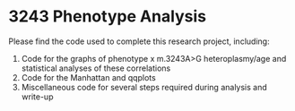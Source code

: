 # 3243 Phenotype Analysis

Please find the code used to complete this research project, including:
1. Code for the graphs of phenotype x m.3243A>G heteroplasmy/age and statistical analyses of these correlations
2. Code for the Manhattan and qqplots
3. Miscellaneous code for several steps required during analysis and write-up
